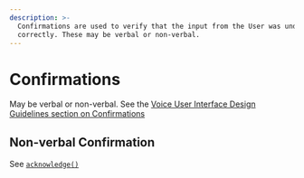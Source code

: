 ```yaml
---
description: >-
  Confirmations are used to verify that the input from the User was understood
  correctly. These may be verbal or non-verbal.
---
```


# Confirmations

May be verbal or non-verbal. See the [Voice User Interface Design Guidelines section on Confirmations](https://chatterbox-ai.gitbook.io/docs/skill-development/voice-user-interface-design-guidelines/interactions-and-guidelines/confirmations)

## Non-verbal Confirmation

See [`acknowledge()`](https://chatterbox-core.readthedocs.io/en/latest/source/chatterbox.html#chatterbox.ChatterboxSkill.acknowledge)


